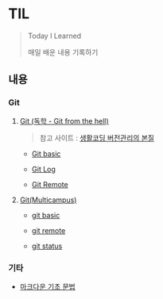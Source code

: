 # TIL
> Today I Learned
>
> 매일 배운 내용 기록하기



## 내용

### Git

1. [Git (독학 - Git from the hell)](https://github.com/parksimis/Git.git)

   >  참고 사이트 : [생활코딩 버전관리의 본질](https://www.opentutorials.org/course/2708/15242)
   
   * [Git basic](https://github.com/parksimis/Git/blob/master/2020-03-13-Git_Basic.md)
   
   * [Git Log](https://github.com/parksimis/Git/blob/master/2020-03-14%20Git_Log.md)
   
   * [Git Remote](https://github.com/parksimis/Git/blob/master/2020-03-15%20Git_Remote.md)
   
2. [Git(Multicampus)](./git)

   * [git basic](./git/2020-12-22-git-basic.md)
   
   * [git remote](./git/2020-12-22-git-remote.md)
   * [git status](./git/2020-12-22-git-status.md)



### 기타

* [마크다운 기초 문법](./markdown.md)
